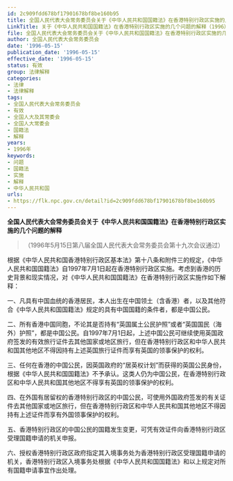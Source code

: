 ```yaml
---
id: 2c909fdd678bf17901678bf8be160b95
title: 全国人民代表大会常务委员会关于《中华人民共和国国籍法》在香港特别行政区实施的几个问题的解释
LinkTitle: 关于《中华人民共和国国籍法》在香港特别行政区实施的几个问题的解释（1996）
file: 全国人民代表大会常务委员会关于《中华人民共和国国籍法》在香港特别行政区实施的几个问题的解释_19960515_2c909fdd678bf17901678bf8be160b95.docx
author: 全国人民代表大会常务委员会
date: '1996-05-15'
publication_date: '1996-05-15'
effective_date: '1996-05-15'
status: 有效
group: 法律解释
categories:
- 法律
- 法律解释
tags:
- 全国人民代表大会常务委员会
- 有效
- 全国人大及其常委会
- 全国人大常委会
- 国籍法
- 解释
years:
- 1996年
keywords:
- 问题
- 国籍法
- 实施
- 解释
- 中华人民共和国
urls:
- https://flk.npc.gov.cn/detail?id=2c909fdd678bf17901678bf8be160b95
---
```


**全国人民代表大会常务委员会关于《中华人民共和国国籍法》在香港特别行政区实施的几个问题的解释**

> （1996年5月15日第八届全国人民代表大会常务委员会第十九次会议通过）

根据《中华人民共和国香港特别行政区基本法》第十八条和附件三的规定，《中华人民共和国国籍法》自1997年7月1日起在香港特别行政区实施。考虑到香港的历史背景和现实情况，对《中华人民共和国国籍法》在香港特别行政区实施作如下解释：

一、凡具有中国血统的香港居民，本人出生在中国领土（含香港）者，以及其他符合《中华人民共和国国籍法》规定的具有中国国籍的条件者，都是中国公民。

二、所有香港中国同胞，不论其是否持有“英国属土公民护照”或者“英国国民（海外）护照”，都是中国公民。自1997年7月1日起，上述中国公民可继续使用英国政府签发的有效旅行证件去其他国家或地区旅行，但在香港特别行政区和中华人民共和国其他地区不得因持有上述英国旅行证件而享有英国的领事保护的权利。

三、任何在香港的中国公民，因英国政府的“居英权计划”而获得的英国公民身份，根据《中华人民共和国国籍法》不予承认。这类人仍为中国公民，在香港特别行政区和中华人民共和国其他地区不得享有英国的领事保护的权利。

四、在外国有居留权的香港特别行政区的中国公民，可使用外国政府签发的有关证件去其他国家或地区旅行，但在香港特别行政区和中华人民共和国其他地区不得因持有上述证件而享有外国领事保护的权利。

五、香港特别行政区的中国公民的国籍发生变更，可凭有效证件向香港特别行政区受理国籍申请的机关申报。

六、授权香港特别行政区政府指定其入境事务处为香港特别行政区受理国籍申请的机关，香港特别行政区入境事务处根据《中华人民共和国国籍法》和以上规定对所有国籍申请事宜作出处理。
